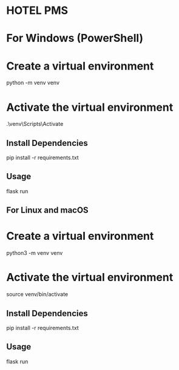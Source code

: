 
# HOTEL PMS

# For Windows (PowerShell)
# Create a virtual environment
python -m venv venv

# Activate the virtual environment
.\venv\Scripts\Activate

## Install Dependencies

pip install -r requirements.txt

## Usage

flask run

## For Linux and macOS
# Create a virtual environment
python3 -m venv venv

# Activate the virtual environment
source venv/bin/activate

## Install Dependencies

pip install -r requirements.txt

## Usage

flask run
